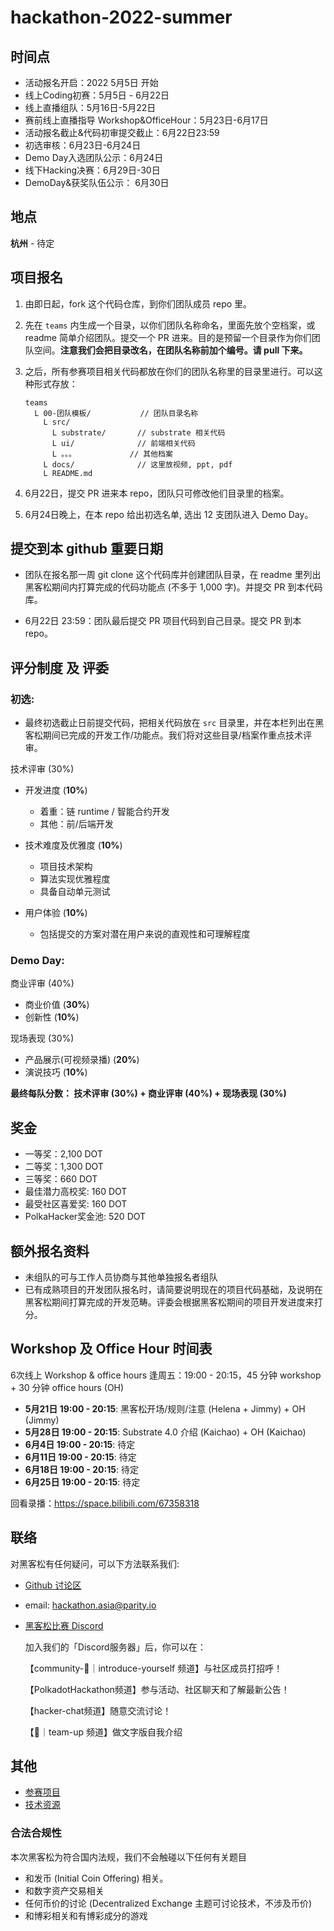 
# hackathon-2022-summer

## 时间点

- 活动报名开启：2022 5月5日 开始
- 线上Coding初赛：5月5日 - 6月22日
- 线上直播组队：5月16日-5月22日
- 赛前线上直播指导 Workshop&OfficeHour：5月23日-6月17日
- 活动报名截止&代码初审提交截止：6月22日23:59
- 初选审核：6月23日-6月24日
- Demo Day入选团队公示：6月24日
- 线下Hacking决赛：6月29日-30日
- DemoDay&获奖队伍公示： 6月30日

## 地点

**杭州** - 待定

## 项目报名

1. 由即日起，fork 这个代码仓库，到你们团队成员 repo 里。

2. 先在 `teams` 内生成一个目录，以你们团队名称命名，里面先放个空档案，或 readme 简单介绍团队。提交一个 PR 进来。目的是预留一个目录作为你们团队空间。**注意我们会把目录改名，在团队名称前加个编号。请 pull 下来。**

3. 之后，所有参赛项目相关代码都放在你们的团队名称里的目录里进行。可以这种形式存放：

    ```
    teams
      L 00-团队模板/           // 团队目录名称
        L src/
          L substrate/       // substrate 相关代码
          L ui/              // 前端相关代码
          L 。。。            // 其他档案
        L docs/              // 这里放视频, ppt, pdf
        L README.md
    ```

4. 6月22日，提交 PR 进来本 repo，团队只可修改他们目录里的档案。

5. 6月24日晚上，在本 repo 给出初选名单, 选出 12 支团队进入 Demo Day。

## 提交到本 github 重要日期

- 团队在报名那一周 git clone 这个代码库并创建团队目录，在 readme 里列出黑客松期间内打算完成的代码功能点 (不多于 1,000 字)。并提交 PR 到本代码库。

- 6月22日 23:59：团队最后提交 PR 项目代码到自己目录。提交 PR 到本 repo。

## 评分制度 及 评委

### 初选:

- 最终初选截止日前提交代码，把相关代码放在 `src` 目录里，并在本栏列出在黑客松期间已完成的开发工作/功能点。我们将对这些目录/档案作重点技术评审。

技术评审 (30%)

- 开发进度 (**10%**)
  - 着重：链 runtime / 智能合约开发
  - 其他：前/后端开发

- 技术难度及优雅度 (**10%**)
  - 项目技术架构
  - 算法实现优雅程度
  - 具备自动单元测试

- 用户体验 (**10%**)
  - 包括提交的方案对潜在用户来说的直观性和可理解程度

### Demo Day:

商业评审 (40%)
  - 商业价值 (**30%**)
  - 创新性 (**10%**)

现场表现 (30%)
  - 产品展示(可视频录播) (**20%**)
  - 演说技巧 (**10%**)

**最终每队分数： 技术评审 (30%) + 商业评审 (40%) + 现场表现 (30%)**

## 奖金

- 一等奖：2,100 DOT
- 二等奖：1,300 DOT
- 三等奖：660 DOT
- 最佳潜力高校奖: 160 DOT
- 最受社区喜爱奖: 160 DOT
- PolkaHacker奖金池: 520 DOT

## 额外报名资料

- 未组队的可与工作人员协商与其他单独报名者组队
- 已有成熟项目的开发团队报名时，请简要说明现在的项目代码基础，及说明在黑客松期间打算完成的开发范畴。评委会根据黑客松期间的项目开发进度来打分。

## Workshop 及 Office Hour 时间表

6次线上 Workshop & office hours 逢周五：19:00 - 20:15，45 分钟 workshop + 30 分钟 office hours (OH)

- **5月21日 19:00 - 20:15**: 黑客松开场/规则/注意 (Helena + Jimmy) + OH (Jimmy)
- **5月28日 19:00 - 20:15**: Substrate 4.0 介绍 (Kaichao) + OH (Kaichao)
- **6月4日 19:00 - 20:15**: 待定
- **6月11日 19:00 - 20:15**: 待定
- **6月18日 19:00 - 20:15**: 待定
- **6月25日 19:00 - 20:15**: 待定

回看录播：https://space.bilibili.com/67358318

## 联络

对黑客松有任何疑问，可以下方法联系我们:

* [Github 讨论区](https://github.com/ParityAsia/hackathon-2022-summer/discussions)

* email: hackathon.asia@parity.io

* [黑客松比赛 Discord](https://discord.gg/KsCEKvqU4p)

   加入我们的「Discord服务器」后，你可以在：

  【community-🤝｜introduce-yourself 频道】与社区成员打招呼！

  【PolkadotHackathon频道】参与活动、社区聊天和了解最新公告！

  【hacker-chat频道】随意交流讨论！

  【🤝｜team-up 频道】做文字版自我介绍

## 其他

- [参赛项目](./docs/categories.md)
- [技术资源](./docs/technical-resources.md)

### 合法合规性

本次黑客松为符合国内法规，我们不会触碰以下任何有关题目

- 和发币 (Initial Coin Offering) 相关。
- 和数字资产交易相关
- 任何币价的讨论 (Decentralized Exchange 主题可讨论技术，不涉及币价)
- 和博彩相关和有博彩成分的游戏
